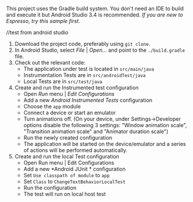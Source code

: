 

This project uses the Gradle build system. You don't need an IDE to build and execute it but Android Studio 3.4 is recommended.
*If you are new to Espresso, try this sample first.*

//test from android studio

1. Download the project code, preferably using `git clone`.
1. In Android Studio, select *File* | *Open...* and point to the `./build.gradle` file.
1. Check out the relevant code:
    * The application under test is located in `src/main/java`
    * Instrumentation Tests are in `src/androidTest/java`
    * Local Tests are in `src/test/java` 
1. Create and run the Instrumented test configuration
    * Open *Run* menu | *Edit Configurations*
    * Add a new *Android Instrumented Tests* configuration
    * Choose the `app` module
    * Connect a device or start an emulator
    * Turn animations off.
    (On your device, under Settings->Developer options disable the following 3 settings: "Window animation scale", "Transition animation scale" and "Animator duration scale")
    * Run the newly created configuration
    * The application will be started on the device/emulator and a series of actions will be performed automatically.
1. Create and run the local Test configuration
    * Open Run menu | Edit Configurations
    * Add a new *Android JUnit * configuration
    * Set `Use classpath of module` to `app`
    * Set `Class` to `ChangeTextBehaviorLocalTest`
    * Run the configuration    
    * The test will run on local host
test
